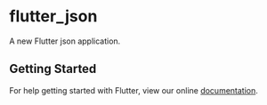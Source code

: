# flutter_json

A new Flutter json application.

## Getting Started

For help getting started with Flutter, view our online
[documentation](https://flutter.io/).
